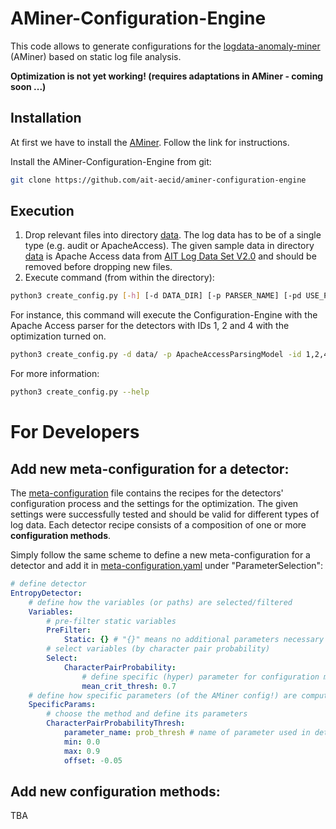 # AMiner-Configuration-Engine

This code allows to generate configurations for the [logdata-anomaly-miner](https://github.com/ait-aecid/logdata-anomaly-miner) (AMiner) based on static log file analysis.

**Optimization is not yet working! (requires adaptations in AMiner - coming soon ...)**

## **Installation**
At first we have to install the [AMiner](https://github.com/ait-aecid/logdata-anomaly-miner). Follow the link for instructions.

Install the AMiner-Configuration-Engine from git:
```bash
git clone https://github.com/ait-aecid/aminer-configuration-engine
```


## **Execution**

1. Drop relevant files into directory [data](data). The log data has to be of a single type (e.g. audit or ApacheAccess). The given sample data in directory [data](data) is Apache Access data from [AIT Log Data Set V2.0](https://zenodo.org/records/5789064) and should be removed before dropping new files. 
2. Execute command (from within the directory):
```bash
python3 create_config.py [-h] [-d DATA_DIR] [-p PARSER_NAME] [-pd USE_PARSED_DATA] [-id DETECTOR_IDS] [-o OPTIMIZE] [-pre PREDEFINED_CONFIG_PATH]
```
For instance, this command will execute the Configuration-Engine with the Apache Access parser for the detectors with IDs 1, 2 and 4 with the optimization turned on.
```bash
python3 create_config.py -d data/ -p ApacheAccessParsingModel -id 1,2,4 -o true
```
For more information:
```bash
python3 create_config.py --help
```

# **For Developers**

## Add new meta-configuration for a detector:

The [meta-configuration](settings/meta-configuration.yaml) file contains the recipes for the detectors' configuration process and the settings for the optimization. The given settings were successfully tested and should be valid for different types of log data. Each detector recipe consists of a composition of one or more **configuration methods**. 

Simply follow the same scheme to define a new meta-configuration for a detector and add it in [meta-configuration.yaml](settings/meta-configuration.yaml) under "ParameterSelection":
```Yaml
# define detector
EntropyDetector:
    # define how the variables (or paths) are selected/filtered
    Variables:
        # pre-filter static variables
        PreFilter:
            Static: {} # "{}" means no additional parameters necessary (because .yaml format)
        # select variables (by character pair probability)
        Select:
            CharacterPairProbability:
                # define specific (hyper) parameter for configuration method
                mean_crit_thresh: 0.7
    # define how specific parameters (of the AMiner config!) are computed
    SpecificParams:
        # choose the method and define its parameters
        CharacterPairProbabilityThresh:
            parameter_name: prob_thresh # name of parameter used in detector
            min: 0.0
            max: 0.9
            offset: -0.05
```

## Add new configuration methods:

TBA

